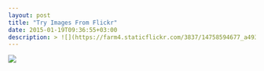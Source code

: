 ```yaml
---
layout: post
title: "Try Images From Flickr"
date: 2015-01-19T09:36:55+03:00
description: > ![](https://farm4.staticflickr.com/3837/14758594677_a4935fa6e8_o.jpg)
---
```


![](https://farm4.staticflickr.com/3837/14758594677_a4935fa6e8_o.jpg)
